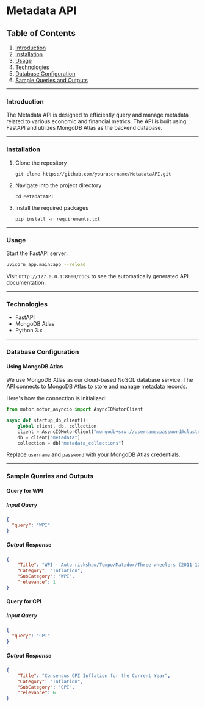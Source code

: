 
# Metadata API

## Table of Contents

1. [Introduction](#introduction)
2. [Installation](#installation)
3. [Usage](#usage)
4. [Technologies](#technologies)
5. [Database Configuration](#database-configuration)
6. [Sample Queries and Outputs](#sample-queries-and-outputs)
---

### Introduction

The Metadata API is designed to efficiently query and manage metadata related to various economic and financial metrics. The API is built using FastAPI and utilizes MongoDB Atlas as the backend database.

---

### Installation

1. Clone the repository
   ```
   git clone https://github.com/yourusername/MetadataAPI.git
   ```
2. Navigate into the project directory
   ```
   cd MetadataAPI
   ```
3. Install the required packages
   ```
   pip install -r requirements.txt
   ```

---

### Usage

Start the FastAPI server:

```bash
uvicorn app.main:app --reload
```

Visit `http://127.0.0.1:8000/docs` to see the automatically generated API documentation.

---

### Technologies

- FastAPI
- MongoDB Atlas
- Python 3.x

---

### Database Configuration

#### Using MongoDB Atlas

We use MongoDB Atlas as our cloud-based NoSQL database service. The API connects to MongoDB Atlas to store and manage metadata records.

Here's how the connection is initialized:

```python
from motor.motor_asyncio import AsyncIOMotorClient

async def startup_db_client():
    global client, db, collection
    client = AsyncIOMotorClient("mongodb+srv://username:password@cluster.mongodb.net/?retryWrites=true&w=majority")
    db = client["metadata"]
    collection = db["metadata_collections"]
```

Replace `username` and `password` with your MongoDB Atlas credentials.

---

### Sample Queries and Outputs

#### Query for WPI
##### Input Query
```json
{
  "query": "WPI"
}
```

##### Output Response
```json
{
    "Title": "WPI - Auto rickshaw/Tempo/Matador/Three wheelers (2011-12 series)",
    "Category": "Inflation",
    "SubCategory": "WPI",
    "relevance": 1
}
```

#### Query for CPI
##### Input Query
```json
{
  "query": "CPI"
}
```

##### Output Response
```json
{
    "Title": "Consensus CPI Inflation for the Current Year",
    "Category": "Inflation",
    "SubCategory": "CPI",
    "relevance": 6
}
```
